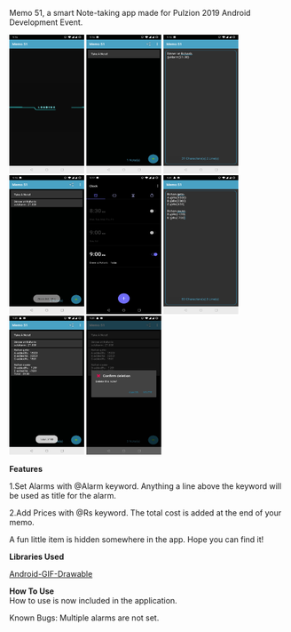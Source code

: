Memo 51, a smart Note-taking app made for Pulzion 2019 Android Development Event.

<div>
  <p float ="left">
    <img src="https://raw.githubusercontent.com/rhn19/Memo-51/master/Screens/Screenshot_20190901-131609.jpg" width="135"    height="250">
    <img src="https://raw.githubusercontent.com/rhn19/Memo-51/master/Screens/Screenshot_20190901-131615.jpg" width="135" height="250">
    <img src="https://raw.githubusercontent.com/rhn19/Memo-51/master/Screens/Screenshot_20190901-131643.jpg" width="135" height="250">
    <img src="https://raw.githubusercontent.com/rhn19/Memo-51/master/Screens/Screenshot_20190901-131651.jpg" width="135" height="250">
    <img src="https://raw.githubusercontent.com/rhn19/Memo-51/master/Screens/Screenshot_20190901-131713.jpg" width="135" height="250">
    <img src="https://raw.githubusercontent.com/rhn19/Memo-51/master/Screens/Screenshot_20190901-132128.jpg" width="135" height="250">
    <img src="https://raw.githubusercontent.com/rhn19/Memo-51/master/Screens/Screenshot_20190901-132136.jpg" width="135" height="250">
    <img src="https://raw.githubusercontent.com/rhn19/Memo-51/master/Screens/Screenshot_20190901-132159.jpg" width="135" height="250">
  </p>
</div>

<b>Features</b><br>

1.Set Alarms with @Alarm keyword.
  Anything a line above the keyword will be used as title for the alarm.
  
2.Add Prices with @Rs keyword.
  The total cost is added at the end of your memo.
  
A fun little item is hidden somewhere in the app. Hope you can find it!

<b>Libraries Used</b><br>

[Android-GIF-Drawable](https://github.com/koral--/android-gif-drawable)

<b>How To Use</b><br>
How to use is now included in the application.

Known Bugs:
Multiple alarms are not set.
